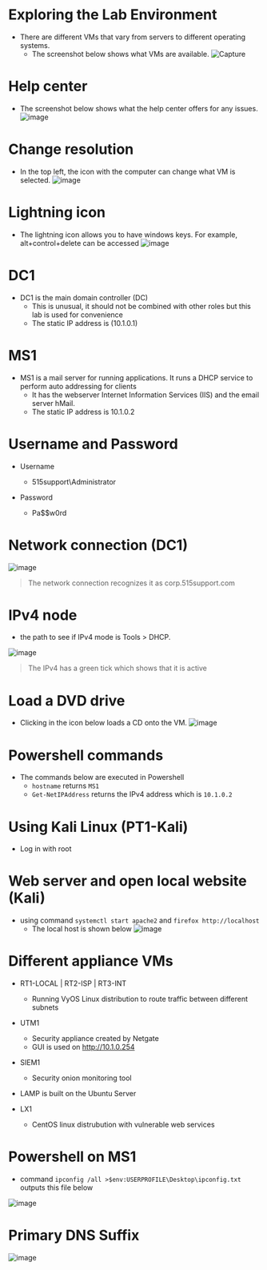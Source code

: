 # Exploring the Lab Environment
- There are different VMs that vary from servers to different operating systems.
  - The screenshot below shows what VMs are available.
  ![Capture](https://user-images.githubusercontent.com/81980702/121715541-9f3db200-caa4-11eb-9be9-dd06c3a497d7.JPG)


# Help center
- The screenshot below shows what the help center offers for any issues.
   ![image](https://user-images.githubusercontent.com/81980702/121715697-cbf1c980-caa4-11eb-8de4-0abd80d91ab7.png)

# Change resolution
- In the top left, the icon with the computer can change what VM is selected.
![image](https://user-images.githubusercontent.com/81980702/121715908-08bdc080-caa5-11eb-96aa-410d2b2a3776.png)

# Lightning icon 
- The lightning icon allows you to have windows keys. For example, alt+control+delete can be accessed ![image](https://user-images.githubusercontent.com/81980702/121716174-55a19700-caa5-11eb-8be8-49f4f7cec858.png)

# DC1
- DC1 is the main domain controller (DC)
  - This is unusual, it should not be combined with other roles but this lab is used for convenience
  - The static IP address is (10.1.0.1)

# MS1
- MS1 is a mail server for running applications. It runs a DHCP service to perform auto addressing for clients
  - It has the webserver Internet Information Services (IIS) and the email server hMail.
  - The static IP address is 10.1.0.2

# Username and Password
- Username
  - 515support\Administrator

- Password
  - Pa$$w0rd 

# Network connection (DC1)
![image](https://user-images.githubusercontent.com/81980702/121717988-69e69380-caa7-11eb-9eea-a27bc901a4df.png)
> The network connection recognizes it as corp.515support.com

# IPv4 node
- the path to see if IPv4 mode is Tools > DHCP.

![image](https://user-images.githubusercontent.com/81980702/121719293-7a4b3e00-caa8-11eb-99df-3065caeb42f2.png)
> The IPv4 has a green tick which shows that it is active 

# Load a DVD drive
- Clicking in the icon below loads a CD onto the VM. 
![image](https://user-images.githubusercontent.com/81980702/121720430-ba122580-caa8-11eb-8702-96099ea15f00.png)

# Powershell commands
- The commands below are executed in Powershell
  - ``hostname`` returns ``MS1``
  - ``Get-NetIPAddress`` returns the IPv4 address which is ``10.1.0.2``

# Using Kali Linux (PT1-Kali)
- Log in with root

# Web server and open local website (Kali)
- using command ``systemctl start apache2`` and ``firefox http://localhost``
  - The local host is shown below
![image](https://user-images.githubusercontent.com/81980702/121721281-b4690f80-caa9-11eb-8efa-a87e92347c69.png)

# Different appliance VMs
- RT1-LOCAL | RT2-ISP | RT3-INT 
  - Running VyOS Linux distribution to route traffic between different subnets

- UTM1
  - Security appliance created by Netgate 
  - GUI is used on http://10.1.0.254

- SIEM1 
  - Security onion monitoring tool

- LAMP is built on the Ubuntu Server 

- LX1
  - CentOS linux distrubution with vulnerable web services 

# Powershell on MS1
- command ``ipconfig /all >$env:USERPROFILE\Desktop\ipconfig.txt`` outputs this file below 

![image](https://user-images.githubusercontent.com/81980702/121722340-f181d180-caaa-11eb-9179-b3ee008e1073.png)

# Primary DNS Suffix
![image](https://user-images.githubusercontent.com/81980702/121722475-1bd38f00-caab-11eb-98ce-cb49a59914b4.png)


